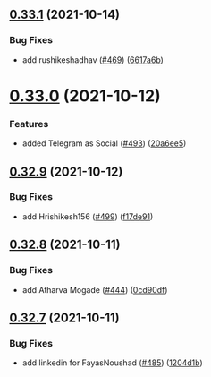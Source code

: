 ## [0.33.1](https://github.com/EddieHubCommunity/LinkFree/compare/v0.33.0...v0.33.1) (2021-10-14)


### Bug Fixes

* add rushikeshadhav ([#469](https://github.com/EddieHubCommunity/LinkFree/issues/469)) ([6617a6b](https://github.com/EddieHubCommunity/LinkFree/commit/6617a6b38de94ee36bda3ed265c9ccbacc2af1ed))



# [0.33.0](https://github.com/EddieHubCommunity/LinkFree/compare/v0.32.9...v0.33.0) (2021-10-12)


### Features

* added Telegram as Social ([#493](https://github.com/EddieHubCommunity/LinkFree/issues/493)) ([20a6ee5](https://github.com/EddieHubCommunity/LinkFree/commit/20a6ee50f63fb9842fb14cca5ad1a27a0d2b8915))



## [0.32.9](https://github.com/EddieHubCommunity/LinkFree/compare/v0.32.8...v0.32.9) (2021-10-12)


### Bug Fixes

* add Hrishikesh156 ([#499](https://github.com/EddieHubCommunity/LinkFree/issues/499)) ([f17de91](https://github.com/EddieHubCommunity/LinkFree/commit/f17de91ef692371354fe11a9d8f8b5979082a79e))



## [0.32.8](https://github.com/EddieHubCommunity/LinkFree/compare/v0.32.7...v0.32.8) (2021-10-11)


### Bug Fixes

* add Atharva Mogade ([#444](https://github.com/EddieHubCommunity/LinkFree/issues/444)) ([0cd90df](https://github.com/EddieHubCommunity/LinkFree/commit/0cd90dfef858c4c5fa1259ff061fa34f83531195))



## [0.32.7](https://github.com/EddieHubCommunity/LinkFree/compare/v0.32.6...v0.32.7) (2021-10-11)


### Bug Fixes

* add linkedin for FayasNoushad ([#485](https://github.com/EddieHubCommunity/LinkFree/issues/485)) ([1204d1b](https://github.com/EddieHubCommunity/LinkFree/commit/1204d1b362bdb4500936a9802661c891a0cfc35f))



